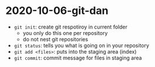 # 2020-10-06-git-dan

- `git init`: create git respotiroy in current folder
    - you only do this one per repository
    - do not nest git repositories
- `git status`: tells you what is going on in your repository
- `git add <files>`: puts <files> into the staging area (index)
- `git commit`: commit message for files in staging area
